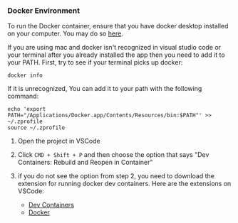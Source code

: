 ### Docker Environment

To run the Docker container, ensure that you have docker desktop installed on your computer. You may do so [here](https://www.docker.com/get-started/). 

If you are using mac and docker isn't recognized in visual studio code or your terminal after you already installed the app then you need to add it to your PATH. First, try to see if your terminal picks up docker:

```
docker info
```

If it is unrecognized, You can add it to your path with the following command:

```
echo 'export PATH="/Applications/Docker.app/Contents/Resources/bin:$PATH"' >> ~/.zprofile
source ~/.zprofile
```

1) Open the project in VSCode

2) Click ```CMD + Shift + P``` and then choose the option that says "Dev Containers: Rebuild and Reopen in Container"

3) if you do not see the option from step 2, you need to download the extension for running docker dev containers. Here are the extensions on VSCode:

    - [Dev Containers](https://marketplace.visualstudio.com/items?itemName=ms-vscode-remote.remote-containers)
    - [Docker](https://marketplace.visualstudio.com/items?itemName=ms-azuretools.vscode-docker)